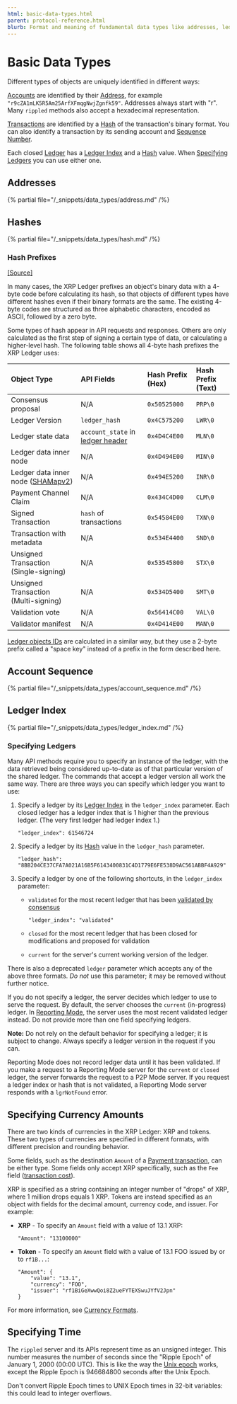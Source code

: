 ```yaml
---
html: basic-data-types.html
parent: protocol-reference.html
blurb: Format and meaning of fundamental data types like addresses, ledger index, and currency codes.
---
```

# Basic Data Types

Different types of objects are uniquely identified in different ways:

[Accounts](../../../concepts/accounts/accounts.md) are identified by their [Address][], for example `"r9cZA1mLK5R5Am25ArfXFmqgNwjZgnfk59"`. Addresses always start with "r". Many `rippled` methods also accept a hexadecimal representation.

[Transactions](../transactions/index.md) are identified by a [Hash][] of the transaction's binary format. You can also identify a transaction by its sending account and [Sequence Number][].

Each closed [Ledger](../ledger-data/index.md) has a [Ledger Index][] and a [Hash][] value. When [Specifying Ledgers](basic-data-types.md#specifying-ledgers) you can use either one.

## Addresses
[Address]: #addresses

{% partial file="/_snippets/data_types/address.md" /%}



## Hashes
[Hash]: #hashes

{% partial file="/_snippets/data_types/hash.md" /%}


### Hash Prefixes
[[Source]](https://github.com/XRPLF/rippled/blob/master/src/ripple/protocol/HashPrefix.h "Source")

In many cases, the XRP Ledger prefixes an object's binary data with a 4-byte code before calculating its hash, so that objects of different types have different hashes even if their binary formats are the same. The existing 4-byte codes are structured as three alphabetic characters, encoded as ASCII, followed by a zero byte.

Some types of hash appear in API requests and responses. Others are only calculated as the first step of signing a certain type of data, or calculating a higher-level hash. The following table shows all 4-byte hash prefixes the XRP Ledger uses:

| Object Type                           | API Fields                           | Hash Prefix (Hex) | Hash Prefix (Text) |
|:--------------------------------------|:-------------------------------------|:------------------|:--|
| Consensus proposal                    | N/A                                  | `0x50525000`      | `PRP\0` |
| Ledger Version                        | `ledger_hash`                        | `0x4C575200`      | `LWR\0` |
| Ledger state data                     | `account_state` in [ledger header][] | `0x4D4C4E00`      | `MLN\0` |
| Ledger data inner node                | N/A                                  | `0x4D494E00`      | `MIN\0` |
| Ledger data inner node ([SHAMapv2][]) | N/A                                  | `0x494E5200`      | `INR\0` |
| Payment Channel Claim                 | N/A                                  | `0x434C4D00`      | `CLM\0` |
| Signed Transaction                    | `hash` of transactions               | `0x54584E00`      | `TXN\0` |
| Transaction with metadata             | N/A                                  | `0x534E4400`      | `SND\0` |
| Unsigned Transaction (Single-signing) | N/A                                  | `0x53545800`      | `STX\0` |
| Unsigned Transaction (Multi-signing)  | N/A                                  | `0x534D5400`      | `SMT\0` |
| Validation vote                       | N/A                                  | `0x56414C00`      | `VAL\0` |
| Validator manifest                    | N/A                                  | `0x4D414E00`      | `MAN\0` |

[ledger header]: ledger-header.html
[SHAMapv2]: known-amendments.html#shamapv2

[Ledger objects IDs](../ledger-data/common-fields.md) are calculated in a similar way, but they use a 2-byte prefix called a "space key" instead of a prefix in the form described here.


## Account Sequence
[Sequence Number]: #account-sequence

{% partial file="/_snippets/data_types/account_sequence.md" /%}



## Ledger Index
[Ledger Index]: #ledger-index

{% partial file="/_snippets/data_types/ledger_index.md" /%}



### Specifying Ledgers

Many API methods require you to specify an instance of the ledger, with the data retrieved being considered up-to-date as of that particular version of the shared ledger. The commands that accept a ledger version all work the same way. There are three ways you can specify which ledger you want to use:

1. Specify a ledger by its [Ledger Index][] in the `ledger_index` parameter. Each closed ledger has a ledger index that is 1 higher than the previous ledger. (The very first ledger had ledger index 1.)

    ```
    "ledger_index": 61546724
    ```

2. Specify a ledger by its [Hash][] value in the `ledger_hash` parameter.

    ```
    "ledger_hash": "8BB204CE37CFA7A021A16B5F6143400831C4D1779E6FE538D9AC561ABBF4A929"
    ```

3. Specify a ledger by one of the following shortcuts, in the `ledger_index` parameter:

    * `validated` for the most recent ledger that has been [validated by consensus](../../../concepts/consensus-protocol/consensus-structure.md#validation)

        ```
        "ledger_index": "validated"
        ```

    * `closed` for the most recent ledger that has been closed for modifications and proposed for validation

    * `current` for the server's current working version of the ledger.

There is also a deprecated `ledger` parameter which accepts any of the above three formats. *Do not* use this parameter; it may be removed without further notice.

If you do not specify a ledger, the server decides which ledger to use to serve the request. By default, the server chooses the `current` (in-progress) ledger. In [Reporting Mode](../../../concepts/networks-and-servers/rippled-server-modes.md#reporting-mode), the server uses the most recent validated ledger instead. Do not provide more than one field specifying ledgers.

**Note:** Do not rely on the default behavior for specifying a ledger; it is subject to change. Always specify a ledger version in the request if you can.

Reporting Mode does not record ledger data until it has been validated. If you make a request to a Reporting Mode server for the `current` or `closed` ledger, the server forwards the request to a P2P Mode server. If you request a ledger index or hash that is not validated, a Reporting Mode server responds with a `lgrNotFound` error.


## Specifying Currency Amounts

There are two kinds of currencies in the XRP Ledger: XRP and tokens. These two types of currencies are specified in different formats, with different precision and rounding behavior.

Some fields, such as the destination `Amount` of a [Payment transaction](../transactions/types/payment.md), can be either type. Some fields only accept XRP specifically, such as the `Fee` field ([transaction cost](../../../concepts/transactions/transaction-cost.md)).

XRP is specified as a string containing an integer number of "drops" of XRP, where 1 million drops equals 1 XRP. Tokens are instead specified as an object with fields for the decimal amount, currency code, and issuer. For example:

- **XRP** - To specify an `Amount` field with a value of 13.1 XRP:

    ```
    "Amount": "13100000"
    ```

- **Token** - To specify an `Amount` field with a value of 13.1 FOO issued by or to `rf1B...`:

    ```
    "Amount": {
        "value": "13.1",
        "currency": "FOO",
        "issuer": "rf1BiGeXwwQoi8Z2ueFYTEXSwuJYfV2Jpn"
    }
    ```

For more information, see [Currency Formats](currency-formats.md).


## Specifying Time

The `rippled` server and its APIs represent time as an unsigned integer. This number measures the number of seconds since the "Ripple Epoch" of January 1, 2000 (00:00 UTC). This is like the way the [Unix epoch](http://en.wikipedia.org/wiki/Unix_time) works, except the Ripple Epoch is 946684800 seconds after the Unix Epoch.

Don't convert Ripple Epoch times to UNIX Epoch times in 32-bit variables: this could lead to integer overflows.
